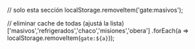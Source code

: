 // solo esta sección
localStorage.removeItem('gate:masivos');

// eliminar cache de todas (ajustá la lista)
['masivos','refrigerados','chaco','misiones','obera']
  .forEach(a => localStorage.removeItem(`gate:${a}`));